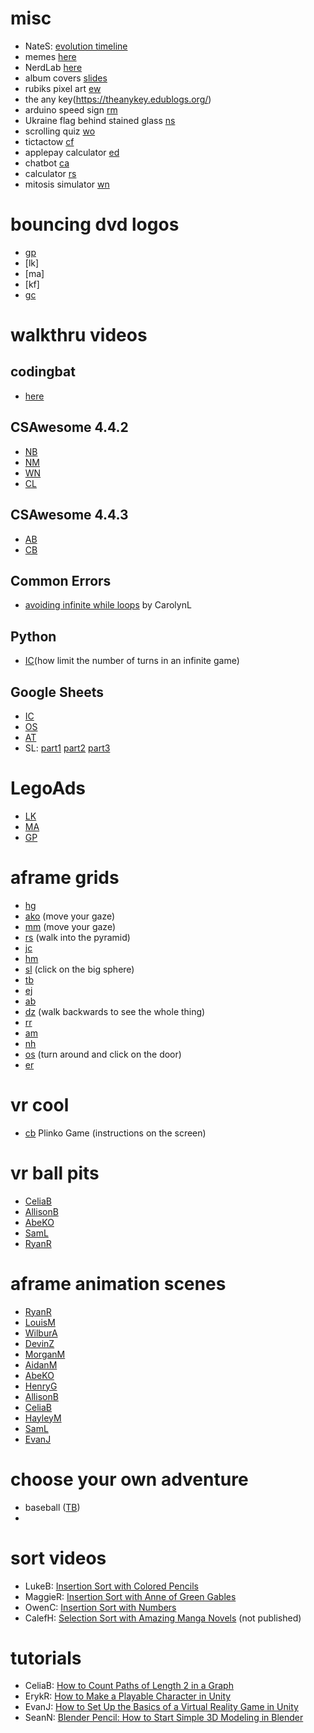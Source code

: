 # misc
- NateS: [evolution timeline](https://editor.p5js.org/22SattNa@wcsu.net/full/kwSohC4pB)
- memes [here](https://docs.google.com/presentation/d/1Pao96MuDSH8_V0rOnxUuu72U1hlWOhXRMiMBzVeoscU/edit?usp=sharing)
- NerdLab [here](https://sites.google.com/wcsu.net/nerdlab/)
- album covers [slides](https://docs.google.com/presentation/d/1lgle0CQIvuXNWldxcjt_eP_uCOw8SEy0Wkd0mF9ZCqw/edit?usp=sharing)
- rubiks pixel art [ew](https://editor.p5js.org/21warret/sketches/w9muPQBC1)
- the any key(https://theanykey.edublogs.org/)
- arduino speed sign [rm](https://create.arduino.cc/editor/remymalik/cd3e1369-9734-4cab-a7ad-7dfff24fc874/preview)
- Ukraine flag behind stained glass [ns](https://academy.cs.cmu.edu/sharing/slateBlueFish4891)
- scrolling quiz [wo](https://academy.cs.cmu.edu/sharing/burlyWoodCamel3065)
- tictactow [cf](https://academy.cs.cmu.edu/sharing/goldenrodPuppy3478)
- applepay calculator [ed](https://replit.com/@EthanDean2/GenerousWastefulAssembly#main.py)
- chatbot [ca](https://replit.com/@CatherineA/Summitive2#main.py)
- calculator [rs](https://replit.com/@RowanSmail/Calculator-Program#main.py)
- mitosis simulator [wn](https://editor.p5js.org/22NapiWy@wcsu.net/sketches/RjJCaawkK)


# bouncing dvd logos
- [gp](https://editor.p5js.org/24picogr/present/u9QUUA0zC)
- [lk]
- [ma]
- [kf]
- [gc](https://editor.p5js.org/23garcjo/present/4x3ggSdJG)



# walkthru videos

## codingbat
- [here](https://github.com/woodstockcs/codingbat-walkthrus/blob/master/README.md)

## CSAwesome 4.4.2
- [NB](https://drive.google.com/file/d/1wTBFQDgMQo_TSMvXOjTujUmuBkJgWQLZ/view)
- [NM](https://www.youtube.com/watch?v=Rd64mv7Xg_k&feature=youtu.be)
- [WN](https://www.youtube.com/watch?v=4HxwcuBdFwc&feature=youtu.be)
- [CL](https://www.youtube.com/watch?v=4tlJv85Je8E)

## CSAwesome 4.4.3
- [AB](https://www.youtube.com/watch?v=yIZc4H1AH1I&feature=youtu.be)
- [CB](https://www.youtube.com/watch?v=miUEeoLeTYA&feature=youtu.be)

## Common Errors
- [avoiding infinite while loops](https://youtu.be/BZhBDsmRq4U) by CarolynL

## Python
- [IC](https://drive.google.com/file/d/1hLPxT8hFbnhw3qQmFZ8qTdxpsxDgL1YM/view?usp=sharing)(how limit the number of turns in an infinite game)

## Google Sheets
- [IC](https://youtu.be/QGom0fboLJ4)
- [OS](https://youtu.be/NaL6DfR5hUs)
- [AT](https://youtu.be/nIL9T3BhnmM)
- SL: [part1](https://youtu.be/bke1wnkZHmg) [part2](https://youtu.be/pqA9ahocXeI) [part3](https://youtu.be/jZfeodjtSLQ)
 
# LegoAds
- [LK](https://editor.p5js.org/22kowali/sketches/B-QoTsjvQ)
- [MA](https://editor.p5js.org/24abrama/sketches/ruBDPT4l4)
- [GP](https://editor.p5js.org/24picogr/sketches/tbm1JxiEY)

# aframe grids
- [hg](https://codehs.com/share/5ZTowSUEQqiNtbdCyag8)
- [ako](https://codehs.com/share/ewEc6pOPRvGjX2pOUQnH) (move your gaze)
- [mm](https://codehs.com/share/zRERnNMu3lnbHp9nLeCu) (move your gaze)
- [rs](https://codehs.com/share/U92QFgj5ijAdjNDN3w5y) (walk into the pyramid)
- [jc](https://codehs.com/share/jdsG8CLfH2ppsXLw3AY1)
- [hm](https://codehs.com/share/3f1WwM5ThdmvPiE22UJ5)
- [sl](https://codehs.com/share/dK6R2tHJkkVAWPmsFzmd) (click on the big sphere)
- [tb](https://codehs.com/share/8wsxuehDQmbAdmKDYokr)
- [ej](https://codehs.com/share/VowMyLlhsI1jEEV6uQTQ)
- [ab](https://codehs.com/share/zjXHQuwwsWmAUVY6knFY)
- [dz](https://codehs.com/editor/html/2582089/1657334/index.html) (walk backwards to see the whole thing)
- [rr](https://codehs.com/editor/html/2588003/1657332/index.html)
- [am](https://codehs.com/editor/html/2578548/1657338/index.html)
- [nh](https://codehs.com/editor/html/2584590/1657333/index.html)
- [os](https://codehs.com/abacus/share/mAcG1LYzf1njKzKSvgAK) (turn around and click on the door)
- [er](https://codehs.com/abacus/share/New_Sandbox_Program_AVxIql)

# vr cool
- [cb](https://codehs.com/share/vOItR3PtDDasaNQeZ1CS) Plinko Game (instructions on the screen)

# vr ball pits
- [CeliaB](https://codehs.com/editor/html/2518992/1722215/index.html)
- [AllisonB](https://codehs.com/editor/html/2518966/1722214/index.html)
- [AbeKO](https://codehs.com/editor/html/2519060/1657336/index.html)
- [SamL](https://codehs.com/editor/html/2516720/1686445/index.html)
- [RyanR](https://codehs.com/editor/html/2549113/1657332/index.html)

# aframe animation scenes
- [RyanR](https://codehs.com/editor/html/456751/1657332/index.html)
- [LouisM](https://codehs.com/editor/html/456751/1686449/index.html)
- [WilburA](https://codehs.com/editor/html/456751/1686459/index.html)
- [DevinZ](https://codehs.com/editor/html/456751/1657334/index.html)
- [MorganM](https://codehs.com/editor/html/456751/1657328/index.html)
- [AidanM](https://codehs.com/editor/html/456751/1657338/index.html)
- [AbeKO](https://codehs.com/editor/html/456751/1657336/index.html)
- [HenryG](https://codehs.com/editor/html/456751/1657329/index.html)
- [AllisonB](https://codehs.com/editor/html/456751/1722214/index.html)
- [CeliaB](https://codehs.com/editor/html/456751/1722215/index.html)
- [HayleyM](https://codehs.com/editor/html/456751/1686458/index.html)
- [SamL](https://codehs.com/editor/html/456751/1686445/index.html)
- [EvanJ](https://codehs.com/editor/html/456751/1686455/index.html)

# choose your own adventure
- baseball ([TB]())
- 

  
# sort videos
- LukeB: [Insertion Sort with Colored Pencils](https://youtu.be/bhjNLhmkcIg)
- MaggieR: [Insertion Sort with Anne of Green Gables](https://www.youtube.com/watch?v=I0QYrDYmz3k)
- OwenC: [Insertion Sort with Numbers](https://www.youtube.com/watch?v=_2YvohxHFbs)
- CalefH: [Selection Sort with Amazing Manga Novels](https://drive.google.com/file/d/1XcjGR97hqDS4brEOZ8y-1TO1jOQNR2yg/view) (not published)

# tutorials
- CeliaB: [How to Count Paths of Length 2 in a Graph](https://docs.google.com/presentation/d/1agp9PP69UU3M_lo-W9A1bC_9xNF0F-NSTKAmdxfSkZE/edit#slide=id.p)
- ErykR: [How to Make a Playable Character in Unity](https://docs.google.com/presentation/d/16o6TMDycsq5t5kI4YFqCAGGQvvy5NBRPB_W8ZQNEpzE/edit?ts=5e567d18#slide=id.p)
- EvanJ: [How to Set Up the Basics of a Virtual Reality Game in Unity](https://docs.google.com/document/d/1Y8Obwy3S8cHacWn1EjdwZd23f8CvBdpyLr6Mlp_hPDM/edit)
- SeanN: [Blender Pencil: How to Start Simple 3D Modeling in Blender](https://docs.google.com/document/d/1x9SdwjThbdFhKxNqD3BO3457E4E3semNrtyevYDWbf8/edit2)
